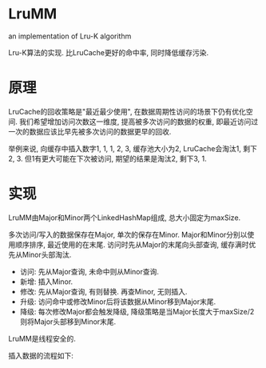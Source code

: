 # LruMM

an implementation of Lru-K algorithm

Lru-K算法的实现. 比LruCache更好的命中率, 同时降低缓存污染.

# 原理

LruCache的回收策略是"最近最少使用", 在数据周期性访问的场景下仍有优化空间. 我们希望增加访问次数这一维度, 提高被多次访问的数据的权重, 即最近访问过一次的数据应该比早先被多次访问的数据更早的回收. 

举例来说, 向缓存中插入数字1, 1, 1, 2, 3, 缓存池大小为2, LruCache会淘汰1, 剩下2, 3. 但1有更大可能在下次被访问, 期望的结果是淘汰2, 剩下3, 1.

# 实现
LruMM由Major和Minor两个LinkedHashMap组成, 总大小固定为maxSize. 

多次访问/写入的数据保存在Major, 单次的保存在Minor. Major和Minor分别以使用顺序排序, 最近使用的在末尾. 访问时先从Major的末尾向头部查询, 缓存满时优先从Minor头部淘汰. 

* 访问: 先从Major查询, 未命中则从Minor查询.
* 新增: 插入Minor. 
* 修改: 先从Major查询, 有则替换. 再查Minor, 无则插入. 
* 升级: 访问命中或修改Minor后将该数据从Minor移到Major末尾.
* 降级: 每次修改Major都会触发降级, 降级策略是当Major长度大于maxSize/2则将Major头部移到Minor末尾.

LruMM是线程安全的.

插入数据的流程如下:

